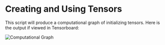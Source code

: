 # Creating and Using Tensors

This script will produce a computational graph of initializing tensors.  Here is the output if viewed in Tensorboard:

![Computational Graph](https://github.com/nfmcclure/tensorflow_cookbook/blob/master/01_Introduction/images/02_variable.png "Tensor Computational Graph")
